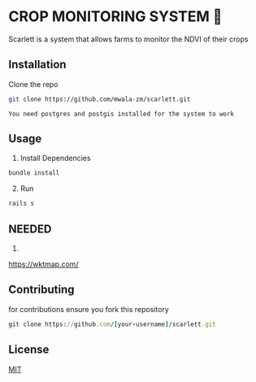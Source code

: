 # CROP MONITORING SYSTEM 🌽

Scarlett is a system that allows farms to monitor the NDVI of their crops

## Installation

Clone the repo

```bash
git clone https://github.com/mwala-zm/scarlett.git
```

`You need postgres and postgis installed for the system to work`

## Usage
1. Install Dependencies
```ruby
bundle install
```
2. Run
```ruby
rails s
```

## NEEDED
1.
https://wktmap.com/
## Contributing

for contributions ensure you fork this repository
```ruby
git clone https://github.com/[your-username]/scarlett.git
```

## License

[MIT](https://choosealicense.com/licenses/mit/)
